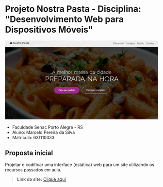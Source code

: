  # Projeto Nostra Pasta - Disciplina: "Desenvolvimento Web para Dispositivos Móveis"

![banner.png](https://github.com/marcelopoars/prog-dispositivos-moveis/blob/master/projeto-01/projeto-nostra-pasta.png)

  - Faculdade Senac Porto Alegre - RS
  - Aluno: Marcelo Pereira da Silva
  - Matrícula: 631110033


## Proposta inicial

Projetar e codificar uma interface (estática) web para um site utilizando os recursos passados em aula.

> **Link do site:** [Clique aqui](https://marcelopoars.github.io/prog-dispositivos-moveis/projeto-01/)